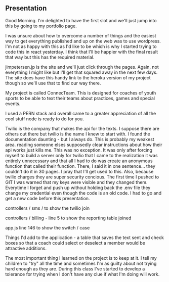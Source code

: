 ## Presentation

Good Morning.  I'm delighted to have the first slot and we'll just jump into this by going to my portfolio page.  

I was unsure about how to overcome a number of things and the easiest way to get everything published and up on the web was to use wordpress.  I'm not as happy with this as I'd like to be which is why I started trying to code this in react yesterday.  I think that I'll be happier with the final result that way but this has the required material.

jimpetersen.jp is the site and we'll just click through the pages.  Again, not everything I might like but I'll get that squared away in the next few days.  The site does have this handy link to the heroku version of my project though so we'll use that to find our way there.  

My project is called ConnecTeam.  This is designed for coaches of youth sports to be able to text their teams about practices, games and special events.  

I used a PERN stack and overall came to a greater appreciation of all the cool stuff node is ready to do for you.

Twilio is the company that makes the api for the texts.  I suppose there are others out there but twilio is the name I knew to start with.  I found the documentation daunting - but I always do.  This is probably my weakest area. reading someone elses supposedly clear instructions about how their api works just kills me.  This was no exception.  It was only after forcing myself to build a server only for twilio that I came to the realization it was entirely unnecessary and that all I had to do was create an anonymous function that called their function.  There, I said it in one sentence... they couldn't do it in 30 pages.  I pray that I'll get used to this.  Also, because twilio charges they are super security concious.  The first time I pushed to GIT I was warned that my keys were visible and they changed them.  Everytime I forget and push up without holding back the .env file they change my credential even though the code is an old code.  I had to go and get a new code before this presentation.

controllers / sms / to show the twilio join

controllers / billing - line 5 to show the reporting table joined

app.js line 146 to show the switch / case

Things I'd add to the application - a table that saves the text sent and check boxes so that a coach could select or deselect a member would be attractive additions.  

The most important thing I learned on the project is to keep at it.  I tell my children to "try" all the time and sometimes I'm as guilty about not trying hard enough as they are. During this class I've started to develop a tolerance for trying when I don't have any clue if what I'm doing will work.
